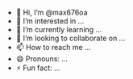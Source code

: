 - 👋 Hi, I’m @max676oa
- 👀 I’m interested in ...
- 🌱 I’m currently learning ...
- 💞️ I’m looking to collaborate on ...
- 📫 How to reach me ...
- 😄 Pronouns: ...
- ⚡ Fun fact: ...

<!---
max676oa/max676oa is a ✨ special ✨ repository because its `README.md` (this file) appears on your GitHub profile.
You can click the Preview link to take a look at your changes.
--->

